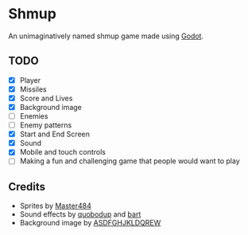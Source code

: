# Shmup

An unimaginatively named shmup game made using [Godot][godot].

## TODO
- [x] Player
- [x] Missiles
- [X] Score and Lives
- [X] Background image
- [ ] Enemies
- [ ] Enemy patterns
- [x] Start and End Screen
- [x] Sound
- [x] Mobile and touch controls
- [ ] Making a fun and challenging game that people would want to play

## Credits
- Sprites by [Master484][master484]
- Sound effects by [quobodup][quobodup] and [bart][bart]
- Background image by [ASDFGHJKLDQREW][bg]

[godot]: https://godotengine.org/
[bg]: https://www.deviantart.com/asdfghjkldqrew/art/Space-743777252
[master484]: https://opengameart.org/users/master484
[quobodup]: https://opengameart.org/users/quobodup
[bart]: https://opengameart.org/users/bart
